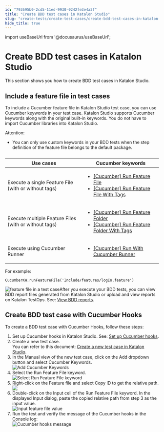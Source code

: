 ```yaml
---
id: "793695b0-2cd5-11ed-9930-0242fe3e4a3f"
title: "Create BDD test cases in Katalon Studio"
slug: "create-tests/create-test-cases/create-bdd-test-cases-in-katalon-studio"
hide_title: true
---
```

import useBaseUrl from '@docusaurus/useBaseUrl';


# <a id="concept-3456" class="anchor_top_offset"/><a id="ariaid-title1" class="anchor_top_offset"/>Create BDD test cases in <span xmlns="http://www.w3.org/1999/xhtml" className="ph">Katalon Studio</span> 

<p xmlns="http://www.w3.org/1999/xhtml" className="shortdesc">This section shows you how to create BDD test cases in <span className="ph">Katalon Studio</span>.</p> 

## <a id="id_8" class="anchor_top_offset"/>Include a feature file in test cases

<p xmlns="http://www.w3.org/1999/xhtml" className="p">To include a Cucumber feature file in <span className="ph">Katalon Studio</span> test case, you can use Cucumber keywords in your test case. <span className="ph">Katalon Studio</span> supports Cucumber keywords along with the original built-in keywords. You do not have to import Cucumber libraries into <span className="ph">Katalon Studio</span>.</p> 
<div xmlns="http://www.w3.org/1999/xhtml" className="p"><div className="note attention note_attention"><span className="note__title">Attention:</span> <ul className="ul"><li className="li">You can only use custom keywords in your BDD tests when the step definition of the feature file belongs to the default package.</li></ul></div></div>
<div xmlns="http://www.w3.org/1999/xhtml" className="p"> <table className="table anchor_top_offset" id="id_8__0c0a7cc5-dd49-42a2-a286-54fd833a863f"><caption /><colgroup><col style={{width: '50%'}} /><col style={{width: '50%'}} /></colgroup><thead className="thead"><tr className><th className="entry anchor_top_offset" id="id_8__0c0a7cc5-dd49-42a2-a286-54fd833a863f__entry__1">Use cases</th><th className="entry anchor_top_offset" id="id_8__0c0a7cc5-dd49-42a2-a286-54fd833a863f__entry__2">Cucumber keywords</th></tr></thead><tbody className="tbody"><tr className><td className="entry" headers="id_8__0c0a7cc5-dd49-42a2-a286-54fd833a863f__entry__1 id_8__0c0a7cc5-dd49-42a2-a286-54fd833a863f__entry__2 ">Execute a single Feature File (with or without tags)</td><td className="entry" headers="id_8__0c0a7cc5-dd49-42a2-a286-54fd833a863f__entry__1 id_8__0c0a7cc5-dd49-42a2-a286-54fd833a863f__entry__2 "><ul className="ul"><li className="li"><a className="xref" href="/docs/create-tests/keywords/keyword-description-in-katalon-studio/cucumber-keywords/cucumber-run-feature-file">[Cucumber] Run Feature File</a></li><li className="li"><a className="xref" href="/docs/create-tests/keywords/keyword-description-in-katalon-studio/cucumber-keywords/cucumber-run-feature-file-with-tags">[Cucumber] Run Feature File With Tags</a></li></ul></td></tr><tr className><td className="entry" headers="id_8__0c0a7cc5-dd49-42a2-a286-54fd833a863f__entry__1 id_8__0c0a7cc5-dd49-42a2-a286-54fd833a863f__entry__2 ">Execute multiple Feature Files (with or without tags)</td><td className="entry" headers="id_8__0c0a7cc5-dd49-42a2-a286-54fd833a863f__entry__1 id_8__0c0a7cc5-dd49-42a2-a286-54fd833a863f__entry__2 "><ul className="ul"><li className="li"><a className="xref" href="/docs/create-tests/keywords/keyword-description-in-katalon-studio/cucumber-keywords/cucumber-run-feature-folder">[Cucumber] Run Feature Folder</a></li><li className="li"><a className="xref" href="/docs/create-tests/keywords/keyword-description-in-katalon-studio/cucumber-keywords/cucumber-run-feature-folder-with-tags">[Cucumber] Run Feature Folder With Tags</a></li></ul></td></tr><tr className><td className="entry" headers="id_8__0c0a7cc5-dd49-42a2-a286-54fd833a863f__entry__1 id_8__0c0a7cc5-dd49-42a2-a286-54fd833a863f__entry__2 ">Execute using Cucumber Runner</td><td className="entry" headers="id_8__0c0a7cc5-dd49-42a2-a286-54fd833a863f__entry__1 id_8__0c0a7cc5-dd49-42a2-a286-54fd833a863f__entry__2 "><ul className="ul"><li className="li"><a className="xref" href="/docs/create-tests/keywords/keyword-description-in-katalon-studio/cucumber-keywords/cucumber-run-with-cucumber-runner">[Cucumber] Run With Cucumber Runner</a></li></ul></td></tr></tbody></table> For example:</div>
<div xmlns="http://www.w3.org/1999/xhtml" className="p"><pre className="pre codeblock"><code>CucumberKW.runFeatureFile('Include/features/logIn.feature')</code></pre></div>
<p xmlns="http://www.w3.org/1999/xhtml" className="p"><img className="image" width={600} src={useBaseUrl("/96205da0-22b2-11ed-9930-0242fe3e4a3f.png")} alt="feature file in a test case" />After you execute your BDD tests, you can view BDD report files generated from <span className="ph">Katalon Studio</span> or upload and view reports on <span className="ph">Katalon TestOps</span>. See: <a className="xref" href="/docs/analyze/reports/view-test-reports/view-test-reports-in-katalon-studio/view-bdd-reports-in-katalon-studio">View BDD reports</a>.</p> 

## <a id="task-3479" class="anchor_top_offset"/>Create BDD test case with Cucumber Hooks

<section xmlns="http://www.w3.org/1999/xhtml" className="section context">To create a BDD test case with Cucumber Hooks, follow these steps:</section> 
<ol xmlns="http://www.w3.org/1999/xhtml" className="ol steps"><li className="li step stepexpand"><span className="ph cmd">Set up Cucumber hooks in <span className="ph">Katalon Studio</span>. See: <a className="xref" href="/docs/create-tests/manage-test-artifacts/working-with-bdd-feature-files-in-katalon-studio#id_1">Set up Cucumber hooks</a>.</span></li><li className="li step stepexpand"><span className="ph cmd">Create a new test case.</span><div className="itemgroup info">You can refer to this document: <a className="xref" href="/docs/create-tests/create-test-cases/create-a-new-test-case-in-katalon-studio">Create a new test case in <span className="ph">Katalon Studio</span></a>.</div></li><li className="li step stepexpand"><span className="ph cmd">In the <span className="ph uicontrol">Manual</span> view of the new test case, click on the <span className="ph uicontrol">Add</span> dropdown button and select <span className="ph uicontrol">Cucumber Keywords</span>.</span><div className="itemgroup stepresult"><img className="image" width={700} src={useBaseUrl("/8b0cdad0-8fed-11ed-998d-0242cfbc79b5.png")} alt="Add Cucumber Keywords" /></div></li><li className="li step stepexpand"><span className="ph cmd">Select the <span className="ph uicontrol">Run Feature File</span> keyword.</span><div className="itemgroup stepresult"><img className="image" width={700} src={useBaseUrl("/8b189aa0-8fed-11ed-998d-0242cfbc79b5.png")} alt="Select Run Feature File keyword" /></div></li><li className="li step stepexpand"><span className="ph cmd">Right-click on the Feature file and select <span className="ph uicontrol">Copy ID</span> to get the relative path.</span><div className="itemgroup stepresult"><img className="image" width={500} src={useBaseUrl("/8b2d3410-8fed-11ed-998d-0242cfbc79b5.png")} /></div></li><li className="li step stepexpand"><span className="ph cmd">Double-click on the <span className="ph uicontrol">Input</span> cell of the <span className="ph uicontrol">Run Feature File</span> keyword. In the displayed <span className="ph uicontrol">Input</span> dialog, paste the copied relative path from step 3 as the input value.</span><div className="itemgroup stepresult"><img className="image" width={700} src={useBaseUrl("/8b21c260-8fed-11ed-998d-0242cfbc79b5.png")} alt="Input feature file value" /></div></li><li className="li step stepexpand"><span className="ph cmd">Run the test and verify the message of the Cucumber hooks in the <span className="ph uicontrol">Console</span> log:</span><div className="itemgroup stepresult"><img className="image" width={700} src={useBaseUrl("/8aeea470-8fed-11ed-998d-0242cfbc79b5.png")} alt="Cucumber hooks message" /></div></li></ol> 
